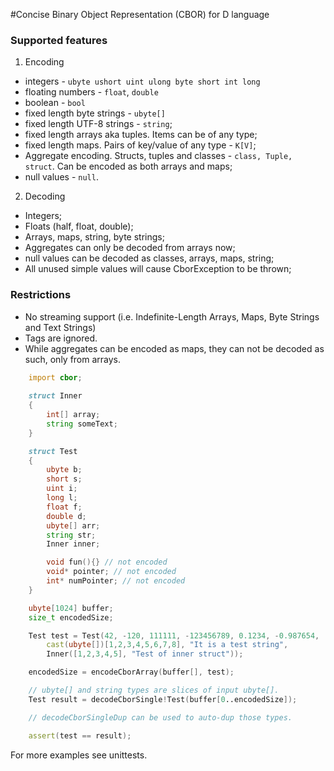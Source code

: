 #Concise Binary Object Representation (CBOR) for D language

### Supported features
1. Encoding
  + integers - `ubyte ushort uint ulong byte short int long`
  + floating numbers - `float`, `double`
  + boolean - `bool`
  + fixed length byte strings - `ubyte[]`
  + fixed length UTF-8 strings - `string`;
  + fixed length arrays aka tuples. Items can be of any type;
  + fixed length maps. Pairs of key/value of any type - `K[V]`;
  + Aggregate encoding. Structs, tuples and classes - `class, Tuple, struct`. Can be encoded as both arrays and maps;
  + null values - `null`.
2. Decoding
  + Integers;
  + Floats (half, float, double);
  + Arrays, maps, string, byte strings;
  + Aggregates can only be decoded from arrays now;
  + null values can be decoded as classes, arrays, maps, string;
  + All unused simple values will cause CborException to be thrown;

### Restrictions
+ No streaming support (i.e. Indefinite-Length Arrays, Maps, Byte Strings and Text Strings)
+ Tags are ignored.
+ While aggregates can be encoded as maps, they can not be decoded as such, only from arrays.


```D
	import cbor;
	
	struct Inner
	{
		int[] array;
		string someText;
	}

	struct Test
	{
		ubyte b;
		short s;
		uint i;
		long l;
		float f;
		double d;
		ubyte[] arr;
		string str;
		Inner inner;

		void fun(){} // not encoded
		void* pointer; // not encoded
		int* numPointer; // not encoded
	}

	ubyte[1024] buffer;
	size_t encodedSize;

	Test test = Test(42, -120, 111111, -123456789, 0.1234, -0.987654,
		cast(ubyte[])[1,2,3,4,5,6,7,8], "It is a test string",
		Inner([1,2,3,4,5], "Test of inner struct"));

	encodedSize = encodeCborArray(buffer[], test);

	// ubyte[] and string types are slices of input ubyte[].
	Test result = decodeCborSingle!Test(buffer[0..encodedSize]);

	// decodeCborSingleDup can be used to auto-dup those types.

	assert(test == result);
```

For more examples see unittests.